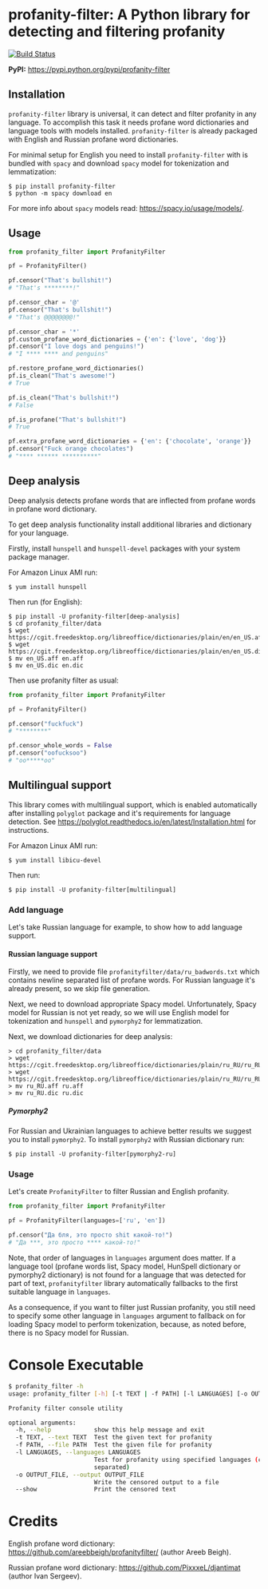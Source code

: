 # profanity-filter: A Python library for detecting and filtering profanity
[![Build Status](https://travis-ci.org/rominf/profanity-filter.svg?branch=master)](https://travis-ci.org/rominf/profanity-filter)

<b>PyPI:</b> https://pypi.python.org/pypi/profanity-filter<br>

## Installation
`profanity-filter` library is universal, it can detect and filter profanity in any language.
To accomplish this task it needs profane word dictionaries and language tools with models installed.
`profanity-filter` is already packaged with English and Russian profane word dictionaries.

For minimal setup for English you need to install `profanity-filter` with is bundled with `spacy` and download `spacy`
model for tokenization and lemmatization:
```
$ pip install profanity-filter
$ python -m spacy download en
```

For more info about `spacy` models read: https://spacy.io/usage/models/.

## Usage

```python
from profanity_filter import ProfanityFilter

pf = ProfanityFilter()

pf.censor("That's bullshit!")
# "That's ********!"

pf.censor_char = '@'
pf.censor("That's bullshit!")
# "That's @@@@@@@@!"

pf.censor_char = '*'
pf.custom_profane_word_dictionaries = {'en': {'love', 'dog'}}
pf.censor("I love dogs and penguins!")
# "I **** **** and penguins"

pf.restore_profane_word_dictionaries()
pf.is_clean("That's awesome!")
# True

pf.is_clean("That's bullshit!")
# False

pf.is_profane("That's bullshit!")
# True

pf.extra_profane_word_dictionaries = {'en': {'chocolate', 'orange'}}
pf.censor("Fuck orange chocolates")
# "**** ****** **********"
```

## Deep analysis
Deep analysis detects profane words that are inflected from profane words in profane word dictionary.

To get deep analysis functionality install additional libraries and dictionary for your language.

Firstly, install `hunspell` and `hunspell-devel` packages with your system package manager.

For Amazon Linux AMI run:
```shell
$ yum install hunspell
```

Then run (for English):
```shell
$ pip install -U profanity-filter[deep-analysis]
$ cd profanity_filter/data
$ wget https://cgit.freedesktop.org/libreoffice/dictionaries/plain/en/en_US.aff
$ wget https://cgit.freedesktop.org/libreoffice/dictionaries/plain/en/en_US.dic
$ mv en_US.aff en.aff
$ mv en_US.dic en.dic
```

Then use profanity filter as usual:
```python
from profanity_filter import ProfanityFilter

pf = ProfanityFilter()

pf.censor("fuckfuck")
# "********"

pf.censor_whole_words = False
pf.censor("oofucksoo")
# "oo*****oo"
```

## Multilingual support
This library comes with multilingual support, which is enabled automatically after installing `polyglot` package and 
it's requirements for language detection. See https://polyglot.readthedocs.io/en/latest/Installation.html for 
instructions.

For Amazon Linux AMI run:
```shell
$ yum install libicu-devel
```

Then run:
```shell
$ pip install -U profanity-filter[multilingual]
```

### Add language
Let's take Russian language for example, to show how to add language support.

#### Russian language support
Firstly, we need to provide file `profanityfilter/data/ru_badwords.txt` which contains newline separated list of profane
words. For Russian language it's already present, so we skip file generation.

Next, we need to download appropriate Spacy model. Unfortunately, Spacy model for Russian is not yet ready, 
so we will use English model for tokenization and `hunspell` and `pymorphy2` for lemmatization.

Next, we download dictionaries for deep analysis:
```shell
> cd profanity_filter/data
> wget https://cgit.freedesktop.org/libreoffice/dictionaries/plain/ru_RU/ru_RU.aff
> wget https://cgit.freedesktop.org/libreoffice/dictionaries/plain/ru_RU/ru_RU.dic
> mv ru_RU.aff ru.aff
> mv ru_RU.dic ru.dic
```

##### Pymorphy2
For Russian and Ukrainian languages to achieve better results we suggest you to install `pymorphy2`.
To install `pymorphy2` with Russian dictionary run:
```shell
$ pip install -U profanity-filter[pymorphy2-ru]
```

### Usage
Let's create `ProfanityFilter` to filter Russian and English profanity. 
```python
from profanity_filter import ProfanityFilter

pf = ProfanityFilter(languages=['ru', 'en'])

pf.censor("Да бля, это просто shit какой-то!")
# "Да ***, это просто **** какой-то!"
```

Note, that order of languages in `languages` argument does matter. If a language tool (profane words list, Spacy model, 
HunSpell dictionary or pymorphy2 dictionary) is not found for a language that was detected for part of text, 
`profanityfilter` library automatically fallbacks to the first suitable language in `languages`.

As a consequence, if you want to filter just Russian profanity, you still need to specify some other language in 
`languages` argument to fallback on for loading Spacy model to perform tokenization, because, as noted before, there is 
no Spacy model for Russian.

# Console Executable

```bash
$ profanity_filter -h
usage: profanity_filter [-h] [-t TEXT | -f PATH] [-l LANGUAGES] [-o OUTPUT_FILE] [--show]

Profanity filter console utility

optional arguments:
  -h, --help            show this help message and exit
  -t TEXT, --text TEXT  Test the given text for profanity
  -f PATH, --file PATH  Test the given file for profanity
  -l LANGUAGES, --languages LANGUAGES
                        Test for profanity using specified languages (comma
                        separated)
  -o OUTPUT_FILE, --output OUTPUT_FILE
                        Write the censored output to a file
  --show                Print the censored text
```

# Credits
English profane word dictionary: https://github.com/areebbeigh/profanityfilter/ (author Areeb Beigh).

Russian profane word dictionary: https://github.com/PixxxeL/djantimat (author Ivan Sergeev).
